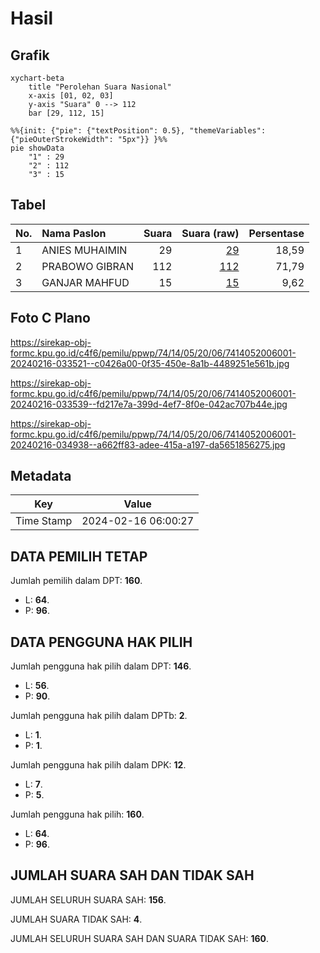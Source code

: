 # Hasil

## Grafik

```mermaid
xychart-beta
    title "Perolehan Suara Nasional"
    x-axis [01, 02, 03]
    y-axis "Suara" 0 --> 112
    bar [29, 112, 15]
```

```mermaid
%%{init: {"pie": {"textPosition": 0.5}, "themeVariables": {"pieOuterStrokeWidth": "5px"}} }%%
pie showData
    "1" : 29
    "2" : 112
    "3" : 15
```

## Tabel

| No. | Nama Paslon    | Suara | Suara (raw) | Persentase |
|:--- |:-------------- | -----:| -----------:| ----------:|
| 1   | ANIES MUHAIMIN | 29    | [29][p-1]   | 18,59      |
| 2   | PRABOWO GIBRAN | 112   | [112][p-2]  | 71,79      |
| 3   | GANJAR MAHFUD  | 15    | [15][p-3]   | 9,62       |


[p-1]: https://github.com/gigit-pemilu/pemilu-2024/blob/main/pilpres/hitung-suara/sub/74-sulawesi-tenggara/sub/14-buton-tengah/sub/05-talaga-raya/sub/2006-liwulompona/sub/001-tps/sub/paslon-1.txt
[p-2]: https://github.com/gigit-pemilu/pemilu-2024/blob/main/pilpres/hitung-suara/sub/74-sulawesi-tenggara/sub/14-buton-tengah/sub/05-talaga-raya/sub/2006-liwulompona/sub/001-tps/sub/paslon-2.txt
[p-3]: https://github.com/gigit-pemilu/pemilu-2024/blob/main/pilpres/hitung-suara/sub/74-sulawesi-tenggara/sub/14-buton-tengah/sub/05-talaga-raya/sub/2006-liwulompona/sub/001-tps/sub/paslon-3.txt

## Foto C Plano

https://sirekap-obj-formc.kpu.go.id/c4f6/pemilu/ppwp/74/14/05/20/06/7414052006001-20240216-033521--c0426a00-0f35-450e-8a1b-4489251e561b.jpg

https://sirekap-obj-formc.kpu.go.id/c4f6/pemilu/ppwp/74/14/05/20/06/7414052006001-20240216-033539--fd217e7a-399d-4ef7-8f0e-042ac707b44e.jpg

https://sirekap-obj-formc.kpu.go.id/c4f6/pemilu/ppwp/74/14/05/20/06/7414052006001-20240216-034938--a662ff83-adee-415a-a197-da5651856275.jpg


## Metadata

| Key        | Value               |
| ---------- | ------------------- |
| Time Stamp | 2024-02-16 06:00:27 |


## DATA PEMILIH TETAP

Jumlah pemilih dalam DPT: **160**.
 * L: **64**.
 * P: **96**.

## DATA PENGGUNA HAK PILIH

Jumlah pengguna hak pilih dalam DPT: **146**.
 * L: **56**.
 * P: **90**.

Jumlah pengguna hak pilih dalam DPTb: **2**.
 * L: **1**.
 * P: **1**.

Jumlah pengguna hak pilih dalam DPK: **12**.
 * L: **7**.
 * P: **5**.

Jumlah pengguna hak pilih: **160**.
 * L: **64**.
 * P: **96**.

## JUMLAH SUARA SAH DAN TIDAK SAH

JUMLAH SELURUH SUARA SAH: **156**.

JUMLAH SUARA TIDAK SAH: **4**.

JUMLAH SELURUH SUARA SAH DAN SUARA TIDAK SAH: **160**.


